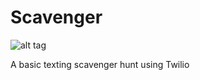 # Scavenger
![alt tag](https://circleci.com/gh/ChrisPenner/scavenger.png)

A basic texting scavenger hunt using Twilio
